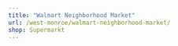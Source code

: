 ```yaml
---
title: "Walmart Neighborhood Market"
url: /west-monroe/walmart-neighborhood-market/
shop: Supermarkt
---
```

